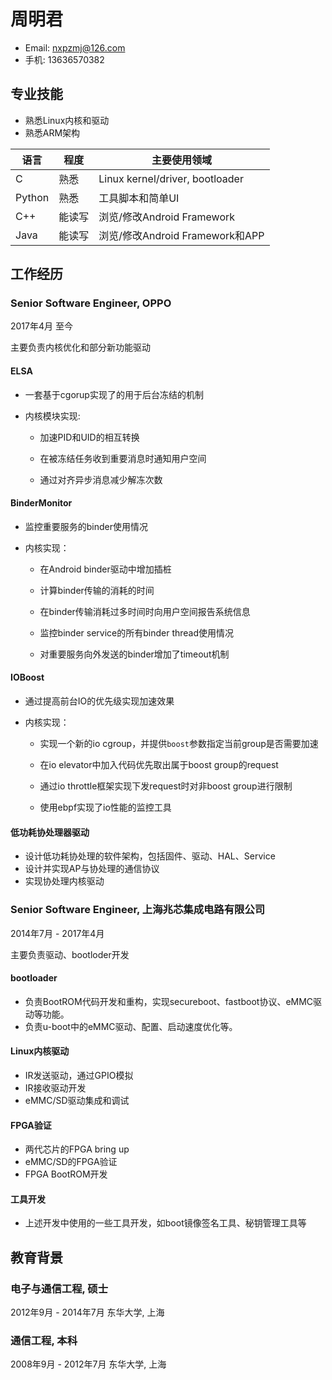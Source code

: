 # 周明君

* Email: <nxpzmj@126.com>
* 手机: 13636570382

## 专业技能

* 熟悉Linux内核和驱动
* 熟悉ARM架构

| 语言       | 程度   |  主要使用领域  |
| -------------  | -------------  | -------------  |
| C          | 熟悉    |   Linux kernel/driver, bootloader |
| Python     | 熟悉  |   工具脚本和简单UI   |
| C++        | 能读写  |  浏览/修改Android Framework  |
| Java       | 能读写   | 浏览/修改Android Framework和APP |

## 工作经历

### Senior Software Engineer, OPPO

2017年4月 至今

主要负责内核优化和部分新功能驱动

#### ELSA

- 一套基于cgorup实现了的用于后台冻结的机制

- 内核模块实现:

  - 加速PID和UID的相互转换

  - 在被冻结任务收到重要消息时通知用户空间

  - 通过对齐异步消息减少解冻次数

#### BinderMonitor

* 监控重要服务的binder使用情况

* 内核实现：

  * 在Android binder驱动中增加插桩

  * 计算binder传输的消耗的时间

  * 在binder传输消耗过多时间时向用户空间报告系统信息

  * 监控binder service的所有binder thread使用情况

  * 对重要服务向外发送的binder增加了timeout机制

#### IOBoost

* 通过提高前台IO的优先级实现加速效果

* 内核实现：

  * 实现一个新的io cgroup，并提供`boost`参数指定当前group是否需要加速

  * 在io elevator中加入代码优先取出属于boost group的request

  * 通过io throttle框架实现下发request时对非boost group进行限制

  * 使用ebpf实现了io性能的监控工具

#### 低功耗协处理器驱动

* 设计低功耗协处理的软件架构，包括固件、驱动、HAL、Service
* 设计并实现AP与协处理的通信协议
* 实现协处理内核驱动

### Senior Software Engineer, 上海兆芯集成电路有限公司
2014年7月 - 2017年4月

主要负责驱动、bootloder开发

#### bootloader

- 负责BootROM代码开发和重构，实现secureboot、fastboot协议、eMMC驱动等功能。
- 负责u-boot中的eMMC驱动、配置、启动速度优化等。

####  Linux内核驱动

- IR发送驱动，通过GPIO模拟
- IR接收驱动开发
- eMMC/SD驱动集成和调试

#### FPGA验证

- 两代芯片的FPGA bring up
- eMMC/SD的FPGA验证
- FPGA BootROM开发

#### 工具开发

- 上述开发中使用的一些工具开发，如boot镜像签名工具、秘钥管理工具等

## 教育背景
### 电子与通信工程, 硕士
2012年9月 - 2014年7月  东华大学, 上海

### 通信工程, 本科
2008年9月 - 2012年7月  东华大学, 上海